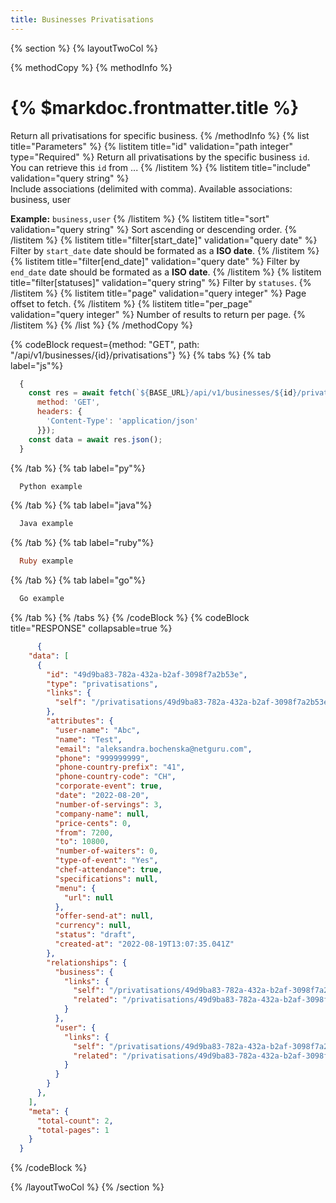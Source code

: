 ```yaml
---
title: Businesses Privatisations
---
```

{% section %}
{% layoutTwoCol %}

{% methodCopy %}
{% methodInfo %}
  # {% $markdoc.frontmatter.title %}
  Return all privatisations for specific business.
{% /methodInfo %}
{% list title="Parameters" %}
  {% listitem title="id" validation="path integer" type="Required" %}
  Return all privatisations by the specific business `id`. You can retrieve this `id` from ...
  {% /listitem %}
  {% listitem title="include" validation="query string" %}	
  Include associations (delimited with comma). Available associations: business, user

  **Example:** `business,user`
  {% /listitem %}
  {% listitem title="sort" validation="query string" %}
  Sort ascending or descending order.
  {% /listitem %}
  {% listitem title="filter[start_date]" validation="query date" %}
  Filter by `start_date` date should be formated as a **ISO date**.
  {% /listitem %}
  {% listitem title="filter[end_date]" validation="query date" %}
  Filter by `end_date` date should be formated as a **ISO date**.
  {% /listitem %}
  {% listitem title="filter[statuses]" validation="query string" %}
  Filter by `statuses`.
  {% /listitem %}
  {% listitem title="page" validation="query integer" %}
  Page offset to fetch.
  {% /listitem %}
  {% listitem title="per_page" validation="query integer" %}
  Number of results to return per page.
  {% /listitem %}
{% /list %}
{% /methodCopy %}

{% codeBlock request={method: "GET", path: "/api/v1/businesses/{id}/privatisations"} %}
{% tabs %}
  {% tab label="js"%}
  ```js
    {
      const res = await fetch(`${BASE_URL}/api/v1/businesses/${id}/privatisations`, {
        method: 'GET',
        headers: {
          'Content-Type': 'application/json'
        }});
      const data = await res.json();
    }
  ```
  {% /tab %}
  {% tab label="py"%}
  ```py
    Python example
  ```
  {% /tab %}
  {% tab label="java"%}
  ```java
    Java example
  ```
  {% /tab %}
  {% tab label="ruby"%}
  ```ruby
    Ruby example
  ```
  {% /tab %}
  {% tab label="go"%}
  ```go
    Go example
  ```
  {% /tab %}
{% /tabs %}
{% /codeBlock %}
{% codeBlock title="RESPONSE" collapsable=true %}
  ```json
        {
      "data": [
        {
          "id": "49d9ba83-782a-432a-b2af-3098f7a2b53e",
          "type": "privatisations",
          "links": {
            "self": "/privatisations/49d9ba83-782a-432a-b2af-3098f7a2b53e"
          },
          "attributes": {
            "user-name": "Abc",
            "name": "Test",
            "email": "aleksandra.bochenska@netguru.com",
            "phone": "999999999",
            "phone-country-prefix": "41",
            "phone-country-code": "CH",
            "corporate-event": true,
            "date": "2022-08-20",
            "number-of-servings": 3,
            "company-name": null,
            "price-cents": 0,
            "from": 7200,
            "to": 10800,
            "number-of-waiters": 0,
            "type-of-event": "Yes",
            "chef-attendance": true,
            "specifications": null,
            "menu": {
              "url": null
            },
            "offer-send-at": null,
            "currency": null,
            "status": "draft",
            "created-at": "2022-08-19T13:07:35.041Z"
          },
          "relationships": {
            "business": {
              "links": {
                "self": "/privatisations/49d9ba83-782a-432a-b2af-3098f7a2b53e/relationships/business",
                "related": "/privatisations/49d9ba83-782a-432a-b2af-3098f7a2b53e/business"
              }
            },
            "user": {
              "links": {
                "self": "/privatisations/49d9ba83-782a-432a-b2af-3098f7a2b53e/relationships/user",
                "related": "/privatisations/49d9ba83-782a-432a-b2af-3098f7a2b53e/user"
              }
            }
          }
        },
      ],
      "meta": {
        "total-count": 2,
        "total-pages": 1
      }
    }
  ```
{% /codeBlock %}  

{% /layoutTwoCol %}
{% /section %}